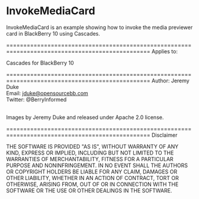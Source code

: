 InvokeMediaCard
================================================================================================

InvokeMediaCard is an example showing how to invoke the media previewer card in BlackBerry 10 using Cascades.

================================================================================================
Applies to:

Cascades for BlackBerry 10

================================================================================================
Author: Jeremy Duke <br>
Email: jduke@opensourcebb.com <br>
Twitter: @BerryInformed

<br>
Images by Jeremy Duke and released under Apache 2.0 license.

================================================================================================
Disclaimer

THE SOFTWARE IS PROVIDED "AS IS", WITHOUT WARRANTY OF ANY KIND, EXPRESS OR IMPLIED, INCLUDING BUT NOT LIMITED TO THE WARRANTIES OF MERCHANTABILITY, FITNESS FOR A PARTICULAR PURPOSE AND NONINFRINGEMENT. IN NO EVENT SHALL THE AUTHORS OR COPYRIGHT HOLDERS BE LIABLE FOR ANY CLAIM, DAMAGES OR OTHER LIABILITY, WHETHER IN AN ACTION OF CONTRACT, TORT OR OTHERWISE, ARISING FROM, OUT OF OR IN CONNECTION WITH THE SOFTWARE OR THE USE OR OTHER DEALINGS IN THE SOFTWARE.

